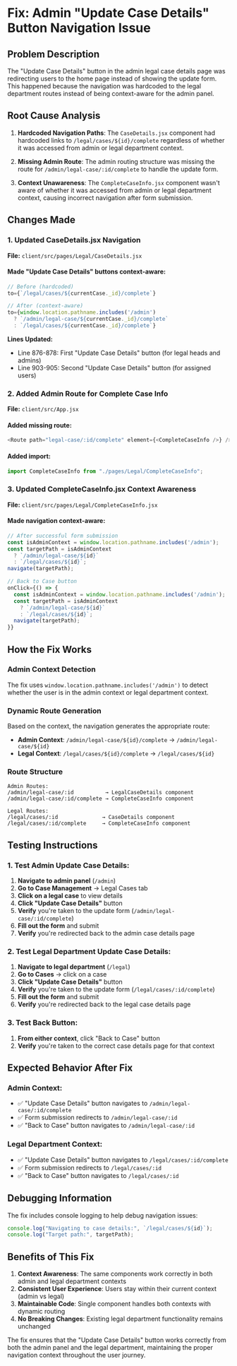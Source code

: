 # Fix: Admin "Update Case Details" Button Navigation Issue

## Problem Description
The "Update Case Details" button in the admin legal case details page was redirecting users to the home page instead of showing the update form. This happened because the navigation was hardcoded to the legal department routes instead of being context-aware for the admin panel.

## Root Cause Analysis
1. **Hardcoded Navigation Paths**: The `CaseDetails.jsx` component had hardcoded links to `/legal/cases/${id}/complete` regardless of whether it was accessed from admin or legal department context.

2. **Missing Admin Route**: The admin routing structure was missing the route for `/admin/legal-case/:id/complete` to handle the update form.

3. **Context Unawareness**: The `CompleteCaseInfo.jsx` component wasn't aware of whether it was accessed from admin or legal department context, causing incorrect navigation after form submission.

## Changes Made

### 1. Updated CaseDetails.jsx Navigation
**File:** `client/src/pages/Legal/CaseDetails.jsx`

#### Made "Update Case Details" buttons context-aware:
```javascript
// Before (hardcoded)
to={`/legal/cases/${currentCase._id}/complete`}

// After (context-aware)
to={window.location.pathname.includes('/admin') 
  ? `/admin/legal-case/${currentCase._id}/complete`
  : `/legal/cases/${currentCase._id}/complete`}
```

**Lines Updated:**
- Line 876-878: First "Update Case Details" button (for legal heads and admins)
- Line 903-905: Second "Update Case Details" button (for assigned users)

### 2. Added Admin Route for Complete Case Info
**File:** `client/src/App.jsx`

#### Added missing route:
```javascript
<Route path="legal-case/:id/complete" element={<CompleteCaseInfo />} />
```

#### Added import:
```javascript
import CompleteCaseInfo from "./pages/Legal/CompleteCaseInfo";
```

### 3. Updated CompleteCaseInfo.jsx Context Awareness
**File:** `client/src/pages/Legal/CompleteCaseInfo.jsx`

#### Made navigation context-aware:
```javascript
// After successful form submission
const isAdminContext = window.location.pathname.includes('/admin');
const targetPath = isAdminContext 
  ? `/admin/legal-case/${id}` 
  : `/legal/cases/${id}`;
navigate(targetPath);

// Back to Case button
onClick={() => {
  const isAdminContext = window.location.pathname.includes('/admin');
  const targetPath = isAdminContext 
    ? `/admin/legal-case/${id}` 
    : `/legal/cases/${id}`;
  navigate(targetPath);
}}
```

## How the Fix Works

### Admin Context Detection
The fix uses `window.location.pathname.includes('/admin')` to detect whether the user is in the admin context or legal department context.

### Dynamic Route Generation
Based on the context, the navigation generates the appropriate route:
- **Admin Context**: `/admin/legal-case/${id}/complete` → `/admin/legal-case/${id}`
- **Legal Context**: `/legal/cases/${id}/complete` → `/legal/cases/${id}`

### Route Structure
```
Admin Routes:
/admin/legal-case/:id          → LegalCaseDetails component
/admin/legal-case/:id/complete → CompleteCaseInfo component

Legal Routes:
/legal/cases/:id              → CaseDetails component  
/legal/cases/:id/complete     → CompleteCaseInfo component
```

## Testing Instructions

### 1. Test Admin Update Case Details:
1. **Navigate to admin panel** (`/admin`)
2. **Go to Case Management** → Legal Cases tab
3. **Click on a legal case** to view details
4. **Click "Update Case Details"** button
5. **Verify** you're taken to the update form (`/admin/legal-case/:id/complete`)
6. **Fill out the form** and submit
7. **Verify** you're redirected back to the admin case details page

### 2. Test Legal Department Update Case Details:
1. **Navigate to legal department** (`/legal`)
2. **Go to Cases** → click on a case
3. **Click "Update Case Details"** button
4. **Verify** you're taken to the update form (`/legal/cases/:id/complete`)
5. **Fill out the form** and submit
6. **Verify** you're redirected back to the legal case details page

### 3. Test Back Button:
1. **From either context**, click "Back to Case" button
2. **Verify** you're taken to the correct case details page for that context

## Expected Behavior After Fix

### Admin Context:
- ✅ "Update Case Details" button navigates to `/admin/legal-case/:id/complete`
- ✅ Form submission redirects to `/admin/legal-case/:id`
- ✅ "Back to Case" button navigates to `/admin/legal-case/:id`

### Legal Department Context:
- ✅ "Update Case Details" button navigates to `/legal/cases/:id/complete`
- ✅ Form submission redirects to `/legal/cases/:id`
- ✅ "Back to Case" button navigates to `/legal/cases/:id`

## Debugging Information

The fix includes console logging to help debug navigation issues:
```javascript
console.log("Navigating to case details:", `/legal/cases/${id}`);
console.log("Target path:", targetPath);
```

## Benefits of This Fix

1. **Context Awareness**: The same components work correctly in both admin and legal department contexts
2. **Consistent User Experience**: Users stay within their current context (admin vs legal)
3. **Maintainable Code**: Single component handles both contexts with dynamic routing
4. **No Breaking Changes**: Existing legal department functionality remains unchanged

The fix ensures that the "Update Case Details" button works correctly from both the admin panel and the legal department, maintaining the proper navigation context throughout the user journey.
